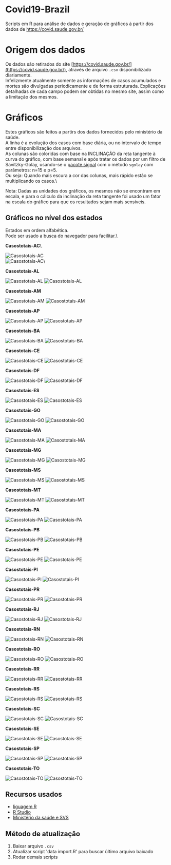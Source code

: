 # Covid19-Brazil
Scripts em R para análise de dados e geração de gráficos à partir dos dados de https://covid.saude.gov.br/

# Origem dos dados
Os dados são retirados do site [https://covid.saude.gov.br/](https://covid.saude.gov.br/), através de arquivo `.csv` disponibilizado diariamente.\
Infelizmente atualmente somente as informações de casos acumulados e mortes são divulgadas periodicamente e de forma estruturada.
Explicações detalhadas de cada campo podem ser obtidas no mesmo site, assim como a limitação dos mesmos.

# Gráficos
Estes gráficos são feitos a partirs dos dados fornecidos pelo ministério da saúde.\
A linha é a evolução dos casos com base diária, ou no intervalo de tempo entre disponibilização dos arquivos.\
As colunas são coloridas com base na INCLINAÇÃO da reta tangente à curva do gráfico, com base semanal e após tratar os dados por um filtro de Savitzky-Golay, usando-se o [pacote signal](https://cran.r-project.org/web/packages/signal/signal.pdf) com o método `sgolay` com parâmetros: n=15 e p=5.\
Ou seja: Quando mais escura a cor das colunas, mais rápido estão se multiplicando os casos.\

Nota: Dadas as unidades dos gráficos, os mesmos não se encontram em escala, e para o cálculo da inclinação da reta tangente foi usado um fator na escala do gráfico para que os resultados sejam mais sensíveis.

## Gráficos no nível dos estados
Estados em ordem alfabética. \
Pode ser usado a busca do navegador para facilitar.\

__Casostotais-AC__\

![Casostotais-AC](https://github.com/duducosta/Covid19-Brazil/blob/master/TC/AC-TC-Completo.jpeg)\
![Casostotais-AC](https://github.com/duducosta/Covid19-Brazil/blob/master/TC/AC-Vel_semanal.jpeg)\

__Casostotais-AL__

![Casostotais-AL](https://github.com/duducosta/Covid19-Brazil/blob/master/TC/AL-TC-Completo.jpeg)
![Casostotais-AL](https://github.com/duducosta/Covid19-Brazil/blob/master/TC/AL-Vel_semanal.jpeg)

__Casostotais-AM__

![Casostotais-AM](https://github.com/duducosta/Covid19-Brazil/blob/master/TC/AM-TC-Completo.jpeg)
![Casostotais-AM](https://github.com/duducosta/Covid19-Brazil/blob/master/TC/AM-Vel_semanal.jpeg)

__Casostotais-AP__

![Casostotais-AP](https://github.com/duducosta/Covid19-Brazil/blob/master/TC/AP-TC-Completo.jpeg)
![Casostotais-AP](https://github.com/duducosta/Covid19-Brazil/blob/master/TC/AP-Vel_semanal.jpeg)

__Casostotais-BA__

![Casostotais-BA](https://github.com/duducosta/Covid19-Brazil/blob/master/TC/BA-TC-Completo.jpeg)
![Casostotais-BA](https://github.com/duducosta/Covid19-Brazil/blob/master/TC/BA-Vel_semanal.jpeg)

__Casostotais-CE__

![Casostotais-CE](https://github.com/duducosta/Covid19-Brazil/blob/master/TC/CE-TC-Completo.jpeg)
![Casostotais-CE](https://github.com/duducosta/Covid19-Brazil/blob/master/TC/CE-Vel_semanal.jpeg)

__Casostotais-DF__

![Casostotais-DF](https://github.com/duducosta/Covid19-Brazil/blob/master/TC/DF-TC-Completo.jpeg)
![Casostotais-DF](https://github.com/duducosta/Covid19-Brazil/blob/master/TC/DF-Vel_semanal.jpeg)

__Casostotais-ES__

![Casostotais-ES](https://github.com/duducosta/Covid19-Brazil/blob/master/TC/ES-TC-Completo.jpeg)
![Casostotais-ES](https://github.com/duducosta/Covid19-Brazil/blob/master/TC/ES-Vel_semanal.jpeg)

__Casostotais-GO__

![Casostotais-GO](https://github.com/duducosta/Covid19-Brazil/blob/master/TC/GO-TC-Completo.jpeg)
![Casostotais-GO](https://github.com/duducosta/Covid19-Brazil/blob/master/TC/GO-Vel_semanal.jpeg)

__Casostotais-MA__

![Casostotais-MA](https://github.com/duducosta/Covid19-Brazil/blob/master/TC/MA-TC-Completo.jpeg)
![Casostotais-MA](https://github.com/duducosta/Covid19-Brazil/blob/master/TC/MA-Vel_semanal.jpeg)

__Casostotais-MG__

![Casostotais-MG](https://github.com/duducosta/Covid19-Brazil/blob/master/TC/MG-TC-Completo.jpeg)
![Casostotais-MG](https://github.com/duducosta/Covid19-Brazil/blob/master/TC/MG-Vel_semanal.jpeg)

__Casostotais-MS__

![Casostotais-MS](https://github.com/duducosta/Covid19-Brazil/blob/master/TC/MS-TC-Completo.jpeg)
![Casostotais-MS](https://github.com/duducosta/Covid19-Brazil/blob/master/TC/MS-Vel_semanal.jpeg)

__Casostotais-MT__

![Casostotais-MT](https://github.com/duducosta/Covid19-Brazil/blob/master/TC/MT-TC-Completo.jpeg)
![Casostotais-MT](https://github.com/duducosta/Covid19-Brazil/blob/master/TC/MT-Vel_semanal.jpeg)

__Casostotais-PA__

![Casostotais-PA](https://github.com/duducosta/Covid19-Brazil/blob/master/TC/PA-TC-Completo.jpeg)
![Casostotais-PA](https://github.com/duducosta/Covid19-Brazil/blob/master/TC/PA-Vel_semanal.jpeg)

__Casostotais-PB__

![Casostotais-PB](https://github.com/duducosta/Covid19-Brazil/blob/master/TC/PB-TC-Completo.jpeg)
![Casostotais-PB](https://github.com/duducosta/Covid19-Brazil/blob/master/TC/PB-Vel_semanal.jpeg)

__Casostotais-PE__

![Casostotais-PE](https://github.com/duducosta/Covid19-Brazil/blob/master/TC/PE-TC-Completo.jpeg)
![Casostotais-PE](https://github.com/duducosta/Covid19-Brazil/blob/master/TC/PE-Vel_semanal.jpeg)

__Casostotais-PI__

![Casostotais-PI](https://github.com/duducosta/Covid19-Brazil/blob/master/TC/PI-TC-Completo.jpeg)
![Casostotais-PI](https://github.com/duducosta/Covid19-Brazil/blob/master/TC/PI-Vel_semanal.jpeg)

__Casostotais-PR__

![Casostotais-PR](https://github.com/duducosta/Covid19-Brazil/blob/master/TC/PR-TC-Completo.jpeg)
![Casostotais-PR](https://github.com/duducosta/Covid19-Brazil/blob/master/TC/PR-Vel_semanal.jpeg)

__Casostotais-RJ__

![Casostotais-RJ](https://github.com/duducosta/Covid19-Brazil/blob/master/TC/RJ-TC-Completo.jpeg)
![Casostotais-RJ](https://github.com/duducosta/Covid19-Brazil/blob/master/TC/RJ-Vel_semanal.jpeg)

__Casostotais-RN__

![Casostotais-RN](https://github.com/duducosta/Covid19-Brazil/blob/master/TC/RN-TC-Completo.jpeg)
![Casostotais-RN](https://github.com/duducosta/Covid19-Brazil/blob/master/TC/RN-Vel_semanal.jpeg)

__Casostotais-RO__

![Casostotais-RO](https://github.com/duducosta/Covid19-Brazil/blob/master/TC/RO-TC-Completo.jpeg)
![Casostotais-RO](https://github.com/duducosta/Covid19-Brazil/blob/master/TC/RO-Vel_semanal.jpeg)

__Casostotais-RR__

![Casostotais-RR](https://github.com/duducosta/Covid19-Brazil/blob/master/TC/RR-TC-Completo.jpeg)
![Casostotais-RR](https://github.com/duducosta/Covid19-Brazil/blob/master/TC/RR-Vel_semanal.jpeg)

__Casostotais-RS__

![Casostotais-RS](https://github.com/duducosta/Covid19-Brazil/blob/master/TC/RS-TC-Completo.jpeg)
![Casostotais-RS](https://github.com/duducosta/Covid19-Brazil/blob/master/TC/RS-Vel_semanal.jpeg)

__Casostotais-SC__

![Casostotais-SC](https://github.com/duducosta/Covid19-Brazil/blob/master/TC/SC-TC-Completo.jpeg)
![Casostotais-SC](https://github.com/duducosta/Covid19-Brazil/blob/master/TC/SC-Vel_semanal.jpeg)

__Casostotais-SE__

![Casostotais-SE](https://github.com/duducosta/Covid19-Brazil/blob/master/TC/SE-TC-Completo.jpeg)
![Casostotais-SE](https://github.com/duducosta/Covid19-Brazil/blob/master/TC/SE-Vel_semanal.jpeg)

__Casostotais-SP__

![Casostotais-SP](https://github.com/duducosta/Covid19-Brazil/blob/master/TC/SP-TC-Completo.jpeg)
![Casostotais-SP](https://github.com/duducosta/Covid19-Brazil/blob/master/TC/SP-Vel_semanal.jpeg)

__Casostotais-TO__

![Casostotais-TO](https://github.com/duducosta/Covid19-Brazil/blob/master/TC/TO-TC-Completo.jpeg)
![Casostotais-TO](https://github.com/duducosta/Covid19-Brazil/blob/master/TC/TO-Vel_semanal.jpeg)















## Recursos usados
* [liguagem R](https://cran.r-project.org/)
* [R Studio](https://www.rstudio.com/)
* [Ministério da saúde e SVS](https://covid.saude.gov.br/)

## Método de atualização
1. Baixar arquivo `.csv`
2. Atualizar script 'data import.R' para buscar último arquivo baixado
3. Rodar demais scripts
